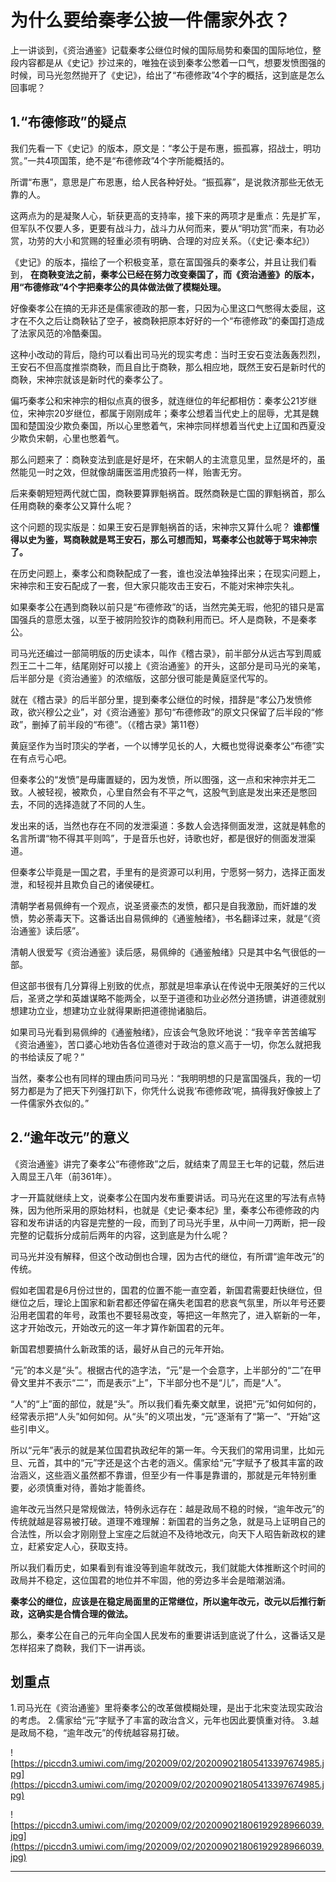 # 为什么要给秦孝公披一件儒家外衣？

上一讲谈到，《资治通鉴》记载秦孝公继位时候的国际局势和秦国的国际地位，整段内容都是从《史记》抄过来的，唯独在谈到秦孝公憋着一口气，想要发愤图强的时候，司马光忽然抛开了《史记》，给出了“布德修政”4个字的概括，这到底是怎么回事呢？

## 1.“布德修政”的疑点

我们先看一下《史记》的版本，原文是：“孝公于是布惠，振孤寡，招战士，明功赏。”一共4项国策，绝不是“布德修政”4个字所能概括的。

所谓“布惠”，意思是广布恩惠，给人民各种好处。“振孤寡”，是说救济那些无依无靠的人。

这两点为的是凝聚人心，斩获更高的支持率，接下来的两项才是重点：先是扩军，但军队不仅要人多，更要有战斗力，战斗力从何而来，要从“明功赏”而来，有功必赏，功劳的大小和赏赐的轻重必须有明确、合理的对应关系。（《史记·秦本纪》）

《史记》的版本，描绘了一个积极变革，意在富国强兵的秦孝公，并且让我们看到， **在商鞅变法之前，秦孝公已经在努力改变秦国了，而《资治通鉴》的版本，用“布德修政”4个字把秦孝公的具体做法做了模糊处理。**

好像秦孝公在搞的无非还是儒家德政的那一套，只因为心里这口气憋得太委屈，这才在不久之后让商鞅钻了空子，被商鞅把原本好好的一个“布德修政”的秦国打造成了法家风范的冷酷秦国。

这种小改动的背后，隐约可以看出司马光的现实考虑：当时王安石变法轰轰烈烈，王安石不但高度推崇商鞅，而且自比于商鞅，那么相应地，既然王安石是新时代的商鞅，宋神宗就该是新时代的秦孝公了。

偏巧秦孝公和宋神宗的相似点真的很多，就连继位的年纪都相仿：秦孝公21岁继位，宋神宗20岁继位，都属于刚刚成年；秦孝公想着当代史上的屈辱，尤其是魏国和楚国没少欺负秦国，所以心里憋着气，宋神宗同样想着当代史上辽国和西夏没少欺负宋朝，心里也憋着气。

那么问题来了：商鞅变法到底是好是坏，在宋朝人的主流意见里，显然是坏的，虽然能见一时之效，但就像胡庸医滥用虎狼药一样，贻害无穷。

后来秦朝短短两代就亡国，商鞅要算罪魁祸首。既然商鞅是亡国的罪魁祸首，那么任用商鞅的秦孝公又算什么呢？

这个问题的现实版是：如果王安石是罪魁祸首的话，宋神宗又算什么呢？ **谁都懂得以史为鉴，骂商鞅就是骂王安石，那么可想而知，骂秦孝公也就等于骂宋神宗了。**

在历史问题上，秦孝公和商鞅配成了一套，谁也没法单独择出来；在现实问题上，宋神宗和王安石配成了一套，但大家只能攻击王安石，不能对宋神宗失礼。

如果秦孝公在遇到商鞅以前只是“布德修政”的话，当然完美无瑕，他犯的错只是富国强兵的意愿太强，以至于被阴险狡诈的商鞅利用而已。坏人是商鞅，不是秦孝公。

司马光还编过一部简明版的历史读本，叫作《稽古录》，前半部分从远古写到周威烈王二十二年，结尾刚好可以接上《资治通鉴》的开头，这部分是司马光的亲笔，后半部分是《资治通鉴》的浓缩版，这部分很可能是黄庭坚代写的。

就在《稽古录》的后半部分里，提到秦孝公继位的时候，措辞是“孝公乃发愤修政，欲兴穆公之业”，对《资治通鉴》那句“布德修政”的原文只保留了后半段的“修政”，删掉了前半段的“布德”。（《稽古录》第11卷）

黄庭坚作为当时顶尖的学者，一个以博学见长的人，大概也觉得说秦孝公“布德”实在有点亏心吧。

但秦孝公的“发愤”是毋庸置疑的，因为发愤，所以图强，这一点和宋神宗并无二致。人被轻视，被欺负，心里自然会有不平之气，这股气到底是发出来还是憋回去，不同的选择造就了不同的人生。

发出来的话，当然也存在不同的发泄渠道：多数人会选择侧面发泄，这就是韩愈的名言所谓“物不得其平则鸣”，于是音乐也好，诗歌也好，都是很好的侧面发泄渠道。

但秦孝公毕竟是一国之君，手里有的是资源可以利用，宁愿努一努力，选择正面发泄，和轻视并且欺负自己的诸侯硬杠。

清朝学者易佩绅有一个观点，说圣贤豪杰的发愤，都只是自我激励，而奸雄的发愤，势必荼毒天下。这番话出自易佩绅的《通鉴触绪》，书名翻译过来，就是“《资治通鉴》读后感”。

清朝人很爱写《资治通鉴》读后感，易佩绅的《通鉴触绪》只是其中名气很低的一部。

但这部书很有几分算得上别致的优点，那就是坦率承认在传说中无限美好的三代以后，圣贤之学和英雄谋略不能两全，以至于道德和功业必然分道扬镳，讲道德就别想建功立业，想建功立业就得果断把道德抛诸脑后。

如果司马光看到易佩绅的《通鉴触绪》，应该会气急败坏地说：“我辛辛苦苦编写《资治通鉴》，苦口婆心地劝告各位道德对于政治的意义高于一切，你怎么就把我的书给读反了呢？”

当然，秦孝公也有同样的理由质问司马光：“我明明想的只是富国强兵，我的一切努力都是为了把天下列强打趴下，你凭什么说我‘布德修政’呢，搞得我好像披上了一件儒家外衣似的。”

## 2.“逾年改元”的意义

《资治通鉴》讲完了秦孝公“布德修政”之后，就结束了周显王七年的记载，然后进入周显王八年（前361年）。

才一开篇就继续上文，说秦孝公在国内发布重要讲话。司马光在这里的写法有点特殊，因为他所采用的原始材料，也就是《史记·秦本纪》里，秦孝公布德修政的内容和发布讲话的内容是完整的一段，而到了司马光手里，从中间一刀两断，把一段完整的记载拆分成前后两年的内容，这到底是为什么呢？

司马光并没有解释，但这个改动倒也合理，因为古代的继位，有所谓“逾年改元”的传统。

假如老国君是6月份过世的，国君的位置不能一直空着，新国君需要赶快继位，但继位之后，理论上国家和新君都还停留在痛失老国君的悲哀气氛里，所以年号还要沿用老国君的年号，政策也不要轻易改变，等把这一年熬完了，进入崭新的一年，这才开始改元，开始改元的这一年才算作新国君的元年。

新国君想要搞什么新政策的话，最好从自己的元年开始。

“元”的本义是“头”。根据古代的造字法，“元”是一个会意字，上半部分的“二”在甲骨文里并不表示“二”，而是表示“上”，下半部分也不是“儿”，而是“人”。

“人”的“上”面的部位，就是“头”。所以我们看先秦文献里，说把“元”如何如何的，经常表示把“人头”如何如何。从“头”的义项出发，“元”逐渐有了“第一”、“开始”这些引申义。

所以“元年”表示的就是某位国君执政纪年的第一年。今天我们的常用词里，比如元旦、元首，其中的“元”字还是这个古老的涵义。儒家给“元”字赋予了极其丰富的政治涵义，这些涵义虽然都不靠谱，但至少有一件事是靠谱的，那就是元年特别重要，必须慎重对待，善始才能善终。

逾年改元当然只是常规做法，特例永远存在：越是政局不稳的时候，“逾年改元”的传统就越是容易被打破。道理不难理解：新国君的当务之急，就是马上证明自己的合法性，所以会才刚刚登上宝座之后就迫不及待地改元，向天下人昭告新政权的建立，赶紧安定人心，获取支持。

所以我们看历史，如果看到有谁没等到逾年就改元，我们就能大体推断这个时间的政局并不稳定，这位国君的地位并不牢固，他的旁边多半会是暗潮汹涌。

 **秦孝公的继位，应该是在稳定局面里的正常继位，所以逾年改元，改元以后推行新政，这确实是合情合理的做法。**

那么，秦孝公在自己的元年向全国人民发布的重要讲话到底说了什么，这番话又是怎样招来了商鞅，我们下一讲再谈。

## 划重点

1.司马光在《资治通鉴》里将秦孝公的改革做模糊处理，是出于北宋变法现实政治的考虑。
2.儒家给“元”字赋予了丰富的政治含义，元年也因此要慎重对待。
3.越是政局不稳，“逾年改元”的传统越容易打破。

![https://piccdn3.umiwi.com/img/202009/02/202009021805413397674985.jpg](https://piccdn3.umiwi.com/img/202009/02/202009021805413397674985.jpg)

![https://piccdn3.umiwi.com/img/202009/02/202009021806192928966039.jpg](https://piccdn3.umiwi.com/img/202009/02/202009021806192928966039.jpg)

---
